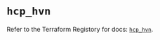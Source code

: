 # `hcp_hvn`

Refer to the Terraform Registory for docs: [`hcp_hvn`](https://registry.terraform.io/providers/hashicorp/hcp/0.71.1/docs/resources/hvn).
